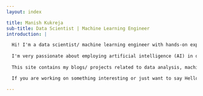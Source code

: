 ```yaml
---
layout: index

title: Manish Kukreja
sub-title: Data Scientist | Machine Learning Engineer
introduction: |

  Hi! I'm a data scientist/ machine learning engineer with hands-on experience in predictive/ prescriptive analytics of big complex datasets using Java, Python, R, Matlab and SQL, on large-scale data processing and computing platforms such as [NeSI’s High Performance Computing (HPC)](https://www.nesi.org.nz/services/high-performance-computing).
  
  I'm very passionate about employing artificial intelligence (AI) in data analysis. In particular,  creating machine learning models that are highly interpretable and at the same time have great predictive performance.
  
  This site contains my blogs/ projects related to data analysis, machine learning, general linux hacks and so on. Posts can be viewed from the navigation menu on the left side. 

  If you are working on something interesting or just want to say Hello, then I can be reached through email or social media (click the icons above). 

---
```

